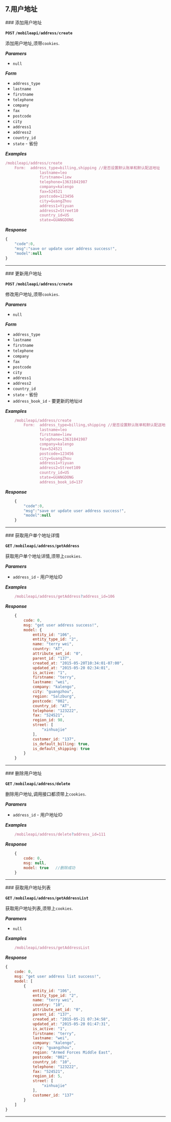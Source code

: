 ## 7.用户地址

<a name="create" />
### 添加用户地址

**`POST` `/mobileapi/address/create`**

添加用户地址,须带`cookies`.

**_Paramers_**

* `null`
    
**_Form_**

* `address_type`
* `lastname`
* `firstname`
* `telephone`
* `company`
* `fax`
* `postcode`
* `city`
* `address1`
* `address2`
* `country_id`
* `state` - 省份

**_Examples_**

```js
/mobileapi/address/create
    Form:  address_type=billing,shipping //是否设置默认账单和默认配送地址
               lastname=leo
               firstname=liew
               telephone=13631841987
               company=kalengo
               fax=524521
               postcode=123456
               city=GuangZhou
               address1=Yiyuan
               address2=Street10
               country_id=US
               state=GUANGDONG
```

**_Response_**

```js
{
    "code":0,
    "msg":"save or update user address success!",
    "model":null
}
```

---------------------------------------

<a name="update" />
### 更新用户地址

**`POST` `/mobileapi/address/create`**

修改用户地址,须带`cookies`.

**_Paramers_**

* `null`
    
**_Form_**

* `address_type`
* `lastname`
* `firstname`
* `telephone`
* `company`
* `fax`
* `postcode`
* `city`
* `address1`
* `address2`
* `country_id`
* `state`   - 省份
* `address_book_id` - 要更新的地址id

**_Examples_**

```js
    /mobileapi/address/create
        Form:  address_type=billing,shipping //是否设置默认账单和默认配送地址
               lastname=leo
               firstname=liew
               telephone=13631841987
               company=kalengo
               fax=524521
               postcode=123456
               city=GuangZhou
               address1=Yiyuan
               address2=Street109
               country_id=US
               state=GUANGDONG
               address_book_id=137
```

**_Response_**

```js
    {
        "code":0,
        "msg":"save or update user address success!",
        "model":null
    }
```

---------------------------------------

<a name="getAddress" />
### 获取用户单个地址详情

**`GET` `/mobileapi/address/getAddress`**

获取用户单个地址详情,须带上`cookies`.

**_Paramers_**

* `address_id` - 用户地址ID

**_Examples_**

```js
    /mobileapi/address/getAddress?address_id=106
```

**_Response_**

```js
    {
        code: 0,
        msg: "get user address success!",
        model: {
            entity_id: "106",
            entity_type_id: "2",
            name: "terry wei",
            country: "AT",
            attribute_set_id: "0",
            parent_id: "137",
            created_at: "2015-05-20T10:34:01-07:00",
            updated_at: "2015-05-20 02:34:01",
            is_active: "1",
            firstname: "terry",
            lastname: "wei",
            company: "kalengo",
            city: "guangzhou",
            region: "Salzburg",
            postcode: "002",
            country_id: "AT",
            telephone: "123222",
            fax: "524521",
            region_id: 98,
            street: [
                "xinhuajie"
            ],
            customer_id: "137",
            is_default_billing: true,
            is_default_shipping: true
        }
    }
```

---------------------------------------

<a name="delete" />
### 删除用户地址

**`GET` `/mobileapi/address/delete`**

删除用户地址,调用接口都须带上`cookies`.

**_Paramers_**

* `address_id` - 用户地址ID

**_Examples_**

```js
    /mobileapi/address/delete?address_id=111
```

**_Response_**

```js
    {
        code: 0,
        msg: null,
        model: true   //删除成功
    }
```

---------------------------------------

<a name="getAddressList" />
### 获取用户地址列表

**`GET` `/mobileapi/address/getAddressList`**

获取用户地址列表,须带上`cookies`.

**_Paramers_**

* `null`

**_Examples_**

```js
    /mobileapi/address/getAddressList
```

**_Response_**

```js
{
    code: 0,
    msg: "get user address list success!",
    model: [
        {
            entity_id: "106",
            entity_type_id: "2",
            name: "terry wei",
            country: "10",
            attribute_set_id: "0",
            parent_id: "137",
            created_at: "2015-05-21 07:34:58",
            updated_at: "2015-05-20 01:47:31",
            is_active: "1",
            firstname: "terry",
            lastname: "wei",
            company: "kalengo",
            city: "guangzhou",
            region: "Armed Forces Middle East",
            postcode: "002",
            country_id: "10",
            telephone: "123222",
            fax: "524521",
            region_id: 5,
            street: [
                "xinhuajie"
            ],
            customer_id: "137"
        }
    ]
}
```

---------------------------------------
